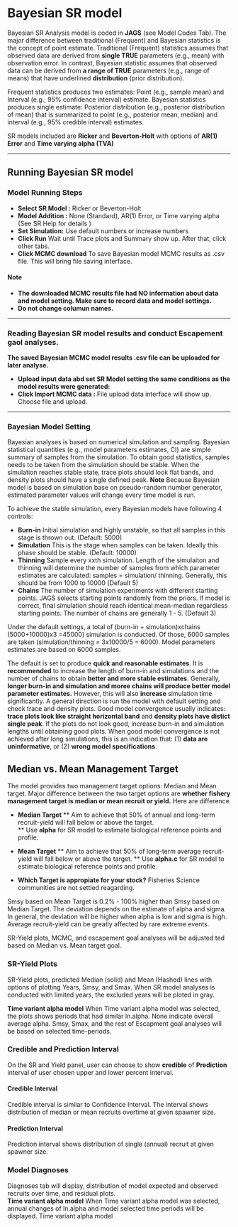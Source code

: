 # Bayesian SR model 
Bayesian SR Analysis model is coded in **JAGS** (see Model Codes Tab). The major difference between traditional (Frequent) and Bayesian statistics is the concept of point estimate. Traditional (Frequent) statistics assumes that observed data are derived from **single TRUE** parameters (e.g., mean) with observation error. In contrast, Bayesian statistic assumes that observed data can be derived from **a range of TRUE** parameters (e.g., range of means) that have underlined **distribution** (prior distribution). 

Frequent statistics produces two estimates: Point (e.g., sample mean) and Interval (e.g., 95% confidence interval) estimate.  Bayesian statistics produces single estimate: Posterior distribution (e.g., posterior distribution of mean) that is summarized to point (e.g., posterior mean, median) and interval (e.g., 95% credible interval) estimates.  

SR models included are **Ricker** and **Beverton-Holt** with options of **AR(1) Error** and **Time varying alpha (TVA)**  

---
## Running Bayesian SR model 

### Model Running Steps    
* **Select SR Model :**   Ricker or Beverton-Holt
* **Model Addition :**  None (Standard), AR(1) Error, or Time varying alpha  (See SR Help for details )
* **Set Simulation:** Use default numbers or increase numbers
* **Click Run** Wait until Trace plots and Summary show up.  After that, click other tabs. 
* **Click MCMC download** To save Bayesian model MCMC results as .csv file.  This will bring file saving interface.  

#### Note
* **The downloaded MCMC results file had NO information about data and model setting. Make sure to record data and model settings.**
* **Do not change columun names.**   

---
### Reading Bayesian SR model results and conduct Escapement gaol analyses. 
**The saved Bayesian MCMC model results .csv file can be uploaded for later analyse.**
* **Upload input data abd set SR Model setting the same conditions as the model results were generated:**  
* **Click Import MCMC data :**   File upload data interface will show up.  Choose file and upload. 


---
### Bayesian Model Setting 
Bayesian analyses is based on numerical simulation and sampling. Bayesian statistical quantities (e.g., model parameters estimates, CI) are simple summary of samples from the simulation. To obtain good statistics, samples needs to be taken from the simulation should be stable.  When the simulation reaches stable state, trace plots should look flat bands, and density plots should have a single defined peak.  **Note** Because Bayesian model is based on simulation base on pseudo-random number generator, estimated parameter values will change every time model is run. 


To achieve the stable simulation, every Bayesian models have following 4 controls:
* **Burn-in**  Initial simulation and highly unstable, so that all samples in this stage is thrown out. (Default: 5000)  
* **Simulation**  This is the stage when samples can be taken. Ideally this phase should be stable. (Default: 10000) 
* **Thinning**  Sample every xxth simulation. Length of the simulaiton and thinning will determine the number of samples from which parameter estimates are calculated: samples = simulation/ thinning.   Generally, this should be from 1000 to 10000 (Default 5)
* **Chains**  The number of simulation experiments with different starting points. JAGS selects starting points randomly from the priors. If model is correct, final simulation should reach identical mean-median regardless starting points. The number of chains are generally 1 - 5. (Default 3)  

Under the default settings, a total of (burn-in + simulation)xchains (5000+10000)x3 =45000) simulation is conducted.  Of those, 6000 samples are taken (simulation/thinning = 3x10000/5 = 6000).  Model parameters estimates are based on 6000 samples.  

The default is set to produce **quick and reasonable estimates**. It is **recommended** to increase the length of burn-in and simulations and the number of chains to obtain **better and more stable estimates**.  Generally, **longer burn-in and simulation and moree chains will produce better model parameter estimates.** However, this will also **increase** simulation time significantly. A general direction is run the model with default setting and check trace and density plots. 
Good model convergence usually indicates: **trace plots look like straight horizontal band** and **density plots have distict single peak**.  If the plots do not look good, increase burn-in and simulation lengths until obtaining good plots. When good model convergence is  not achieved after long simulations, this is an indication that: (1) **data are uninformative**, or (2) **wrong model specifications**.  


## Median vs. Mean Management Target
The model provides two management target options: Median and Mean target. Major difference between the two target options are **whether fishery management target is median or mean recruit or yield.**  Here are difference 

* **Median Target**
  ** Aim to achieve that 50% of annual and long-term recruit-yield will fall below or above the target.    
  ** Use **alpha** for SR model to estimate biological reference points and profile.

* **Mean Target**
  ** Aim to achieve that 50% of long-term average recruit-yield will fall below or above the target.
  ** Use **alpha.c** for SR model to estimate biological reference points and profile.
  
* **Which Target is appropiate for your stock?**
Fisheries Science communities are not settled reagarding. 

Smsy based on Mean Target is 0.2% - 100% higher than Smsy based on Median Target.  The deviation depends on the estimate of alpha and sigma. In general, the deviation will be higher when alpha is low and sigma is high.  Average recruit-yield can be greatly affected by rare extreme events. 

SR-Yield plots, MCMC, and escapement goal analyses will be adjusted ted based on Median vs. Mean target goal.  

### SR-Yield Plots 
SR-Yield plots, predicted Median (solid) and Mean (Hashed) lines with options of plotting Years, Smsy, and Smax.  When SR model analyses is conducted with limited years, the excluded years will be ploted in gray. 


**Time variant alpha model**
When Time variant alpha model was selected, the plots shows periods that had similar ln.alpha. 
None indicate overall average alpha.  Smsy, Smax, and the rest of Escapment goal analyses will be based on selected time-periods. 


### Credible and Prediction Interval 
On the SR and Yield panel, user can choose to show **credible** of **Prediction** interval of user chosen upper and lower percent interval.

#### Credible Interval
Credible interval is similar to Confidence Interval.  The interval shows distribution of median or mean recruits overtime at given spawner size.   

#### Prediction Interval
Prediction interval shows distribution of single (annual) recruit at given spawner size. 


### Model Diagnoses
Diagnoses tab will display, distribution of model expected and observed recruits over time, and residual plots.  
**Time variant alpha model**
When Time variant alpha model was selected, annual changes of ln.alpha and model selected time periods will be displayed. Time variant alpha model 
